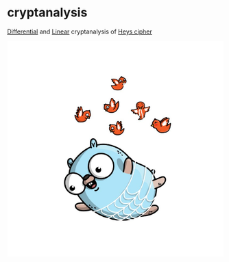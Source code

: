 # cryptanalysis

[Differential](https://en.wikipedia.org/wiki/Differential_cryptanalysis) and [Linear](https://link.springer.com/referenceworkentry/10.1007%2F0-387-23483-7_233) cryptanalysis of [Heys cipher](http://www.cs.bc.edu/~straubin/crypto2017/heys.pdf) 

![](https://github.com/mariiatuzovska/cryptanalysis/blob/master/gopher.png)